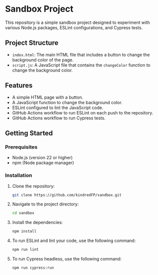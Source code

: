 # Sandbox Project

This repository is a simple sandbox project designed to experiment with various Node.js packages, ESLint configurations, and Cypress tests.

## Project Structure

- `index.html`: The main HTML file that includes a button to change the background color of the page.
- `script.js`: A JavaScript file that contains the `changeColor` function to change the background color.

## Features

- A simple HTML page with a button.
- A JavaScript function to change the background color.
- ESLint configured to lint the JavaScript code.
- GitHub Actions workflow to run ESLint on each push to the repository.
- GitHub Actions workflow to run Cypress tests.

## Getting Started

### Prerequisites

- Node.js (version 22 or higher)
- npm (Node package manager)

### Installation

1. Clone the repository:

   ```sh
   git clone https://github.com/kindredFP/sandbox.git

2. Navigate to the project directory:

   ```sh
   cd sandbox
3. Install the dependencies:

   ```sh
   npm install
4. To run ESLint and lint your code, use the following command:

   ```sh
   npm run lint
5. To run Cypress headless, use the following command:

   ```sh
   npm run cypress:run

   
